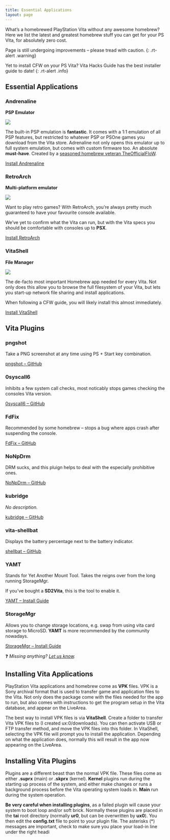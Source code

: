 ```yaml
---
title: Essential Applications
layout: page
---
```


What’s a homebrewed PlayStation Vita without any awesome homebrew? Here we list the latest and greatest homebrew stuff you can get for your PS Vita, for absolutely zero cost.

Page is still undergoing improvements – please tread with caution.
{: .rt-alert .warning}

Yet to install CFW on your PS Vita? Vita Hacks Guide has the best installer guide to date!
{: .rt-alert .info}

## Essential Applications

<div class="container text-center">
	<div class="row align-items-start">
		<div class="col" style="background-image:url('https://revive.today/wp-content/uploads/2021/10/3bg.png')">
			<h3>Andrenaline</h3>
			<p><strong>PSP Emulator</strong></p>
			<img src="https://revive.today/wp-content/uploads/2021/10/icon0.png">
			<p>The built-in PSP emulation is <strong>fantastic</strong>. It comes with a 1:1 emulation of all PSP features, but restricted to whatever PSP or PSOne games you download from the Vita store. Adrenaline not only opens this emulator up to full system emulation, but comes with custom firmware too. An absolute <strong>must-have</strong>. Created by a <a href="https://github.com/TheOfficialFloW">seasoned homebrew veteran TheOfficialFloW</a>.</p>
			<div>
				<p class="rt-button"><a href="https://vita.hacks.guide/adrenaline">Install Andrenaline</a></p>
			</div>
		</div>
		<div class="col" style="background-image:url('https://revive.today/wp-content/uploads/2021/10/1bg.png')">
			<h3>RetroArch</h3>
			<p><strong>Multi-platform emulator</strong></p>
			<img src="https://revive.today/wp-content/uploads/2021/10/icon2.png">
			<p>Want to play retro games? With RetroArch, you’re always pretty much guaranteed to have your favourite console available.</p>
			<p>We’ve yet to confirm what the Vita can run, but with the Vita specs you should be comfortable with consoles up to <strong>PSX</strong>.</p>
			<div>
				<p class="rt-button"><a href="https://docs.libretro.com/guides/install-psv/">Install RetroArch</a></p>
			</div>
		</div>
		<div class="col" style="background-image:url('https://revive.today/wp-content/uploads/2021/10/2bg.png')">
			<h3>VitaShell</h3>
			<p><strong>File Manager</strong></p>
			<img src="https://revive.today/wp-content/uploads/2021/10/icon1.png">
			<p>The de-facto most important Homebrew app needed for every Vita. Not only does this allow you to browse the full filesystem of your Vita, but lets you start-up network file sharing and install applications.</p>
			<p>When following a CFW guide, you will likely install this almost immediately.</p>
			<div>
				<p class="rt-button"><a href="https://github.com/TheOfficialFloW/VitaShell/releases/">Install VitaShell</a></p>
			</div>
		</div>
	</div>
</div>

## Vita Plugins

<div class="container">
	<div class="row align-items-start">
		<div class="col">
			<h3>pngshot</h3>
			<p>Take a PNG screenshot at any time using PS + Start key combination.</p>
			<div class="text-center">
				<p class="rt-button"><a href="https://github.com/xyzz/pngshot">pngshot – GitHub</a></p>
			</div>
		</div>
		<div class="col">
			<h3>0syscall6</h3>
			<p>Inhibits a few system call checks, most noticably stops games checking the consoles Vita version.</p>
			<div class="text-center">
				<p class="rt-button"><a href="https://github.com/SKGleba/0syscall6">0syscall6 – GitHub</a></p>
			</div>
		</div>
		<div class="col">
			<h3>FdFix</h3>
			<p>Recommended by some homebrew – stops a bug where apps crash after suspending the console.</p>
			<div class="text-center">
				<p class="rt-button"><a href="https://github.com/TheOfficialFloW/FdFix">FdFix – GitHub</a></p>
			</div>
		</div>
	</div>
	<div class="row align-items-start">
		<div class="col">
			<h3>NoNpDrm</h3>
			<p>DRM sucks, and this pluign helps to deal with the especially prohibitive ones.</p>
			<div class="text-center">
				<p class="rt-button"><a href="https://github.com/TheOfficialFloW/NoNpDrm">NoNpDrm – GitHub</a></p>
			</div>
		</div>
		<div class="col">
			<h3>kubridge</h3>
			<p><em>No description.</em></p>
			<div class="text-center">
				<p class="rt-button"><a href="https://github.com/TheOfficialFloW/NoNpDrm">kubridge – GitHub</a></p>
			</div>
		</div>
		<div class="col">
			<h3>vita-shellbat</h3>
			<p>Displays the battery percentage next to the battery indicator.</p>
			<div class="text-center">
				<p class="rt-button"><a href="https://github.com/nowrep/vita-shellbat">shellbat – GitHub</a></p>
			</div>
		</div>
	</div>
	<div class="row align-items-start">
		<div class="col">
			<h3>YAMT</h3>
			<p>Stands for Yet Another Mount Tool. Takes the reigns over from the long running StorageMgr.</p>
			<p>If you’ve bought a <strong>SD2Vita</strong>, this is the tool to enable it.</p>
			<div class="text-center">
				<p class="rt-button"><a href="https://vita.hacks.guide/yamt.html">YAMT – Install Guide</a></p>
			</div>
		</div>
		<div class="col">
			<h3>StorageMgr</h3>
			<p>Allows you to change storage locations, e.g. swap from using vita card storage to MicroSD. <strong>YAMT</strong> is more recommended by the community nowadays.</p>
			<div class="text-center">
				<p class="rt-button"><a href="https://vita.hacks.guide/storagemgr.html">StorageMgr – Install Guide</a></p>
			</div>
		</div>
		<div class="col"></div>
	</div>
</div>

❓ _Missing anything? [Let us know](mailto:admin@revive.today)._

## Installing Vita Applications

PlayStation Vita applications and homebrew come as **VPK** files. VPK is a Sony archival format that is used to transfer game and application files to the Vita. Not only does the package come with the files needed for the app to run, but also comes with instructions to get the program setup in the Vita database, and appear on the LiveArea. 

The best way to install VPK files is via **VitaShell**. Create a folder to transfer Vita VPK files to (I created ux:0/downloads). You can then activate USB or FTP transfer method, and move the VPK files into this folder. In VitaShell, selecting the VPK file will prompt you to install the application. Depending on what the application does, normally this will result in the app now appearing on the LiveArea.

## Installing Vita Plugins

Plugins are a different beast than the normal VPK file. These files come as either **.suprx** (main) or **.skprx** (kernel). **Kernel** plugins run during the starting up process of the system, and either make changes or runs a background process before the Vita operating system loads in. **Main** run during the system operation.

**Be very careful when installing plugins**, as a failed plugin will cause your system to boot loop and/or soft brick. Normally these plugins are placed in the **tai** root directory (normally **ur0**, but can be overwritten by **ux0**). You then edit the **config.txt** file to point to your plugin file. The asterisks (\*) messages are important, check to make sure you place your load-in line under the right headi
